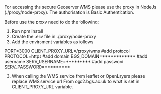 For accessing the secure Geoserver WMS please use the proxy in NodeJs (./proxy/node-proxy).
The authorisation is Basic Authentication.

Before use the proxy need to do the following:
1. Run npm install 
2. Create the .env file in ./proxy/node-proxy 
3. Add the enviroment variables as follows

PORT=3000
CLIENT_PROXY_URL=/proxy/wms
#add protocol
PROTOCOL=https
#add domain
BGS_DOMAIN=************
#add username
SERV_USERNAME=*********
#add password
SERV_PASSWORD=*********

3. When calling the WMS service from leaflet or OpenLayers please replace WMS service url 
From ogc2.bgs.ac.uk to what is set in CLIENT_PROXY_URL variable. 


